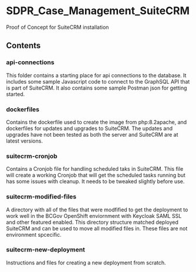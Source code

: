 # SDPR_Case_Management_SuiteCRM

Proof of Concept for SuiteCRM installation

## Contents


### api-connections

This folder contains a starting place for api connections to the database. It includes some sample Javascript code to connect to the GraphSQL API that is part of SuiteCRM. It also contains some sample Postman json for getting started.

### dockerfiles

Contains the dockerfile used to create the image from php:8.2apache, and dockerfiles for updates and upgrades to SuiteCRM. The updates and upgrades have not been tested as both the server and SuiteCRM are at latest versions.

### suitecrm-cronjob

Contains a Cronjob file for handling scheduled taks in SuiteCRM. This file will create a working Cronjob that will get the scheduled tasks running but has some issues with cleanup. It needs to be tweaked slightly before use.

### suitecrm-modified-files

A directory with all of the files that were modfified to get the deployment to work well in the BCGov OpenShift enviornment with Keycloak SAML SSL and other featured enabled. This directory structure matched deployed SuiteCRM and can be used to move all modified files in. These files are not environment spcecific.

### suitecrm-new-deployment

Instructions and files for creating a new deployment from scratch.


